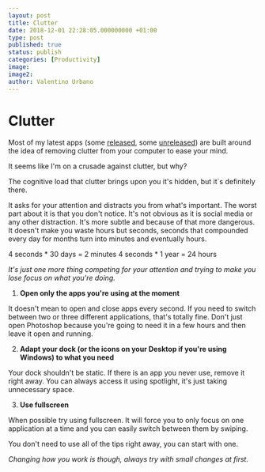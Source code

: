 ```yaml
---
layout: post
title: Clutter
date: 2018-12-01 22:28:05.000000000 +01:00
type: post
published: true
status: publish
categories: [Productivity]
image:
image2:
author: Valentino Urbano
---
```


# Clutter

Most of my latest apps (some [released][0], some [unreleased][1]) are built around the idea of removing clutter from your computer to ease your mind.

It seems like I'm on a crusade against clutter, but why?

The cognitive load that clutter brings upon you it's hidden, but it`s definitely there.

It asks for your attention and distracts you from what's important. The worst part about it is that you don't notice. It's not obvious as it is social media or any other distraction. It's more subtle and because of that more dangerous. It doesn't make you waste hours but seconds, seconds that compounded every day for months turn into minutes and eventually hours.

4 seconds \* 30 days = 2 minutes
4 seconds \* 1 year = 24 hours

_It's just one more thing competing for your attention and trying to make you lose focus on what you're doing._

1. **Open only the apps you're using at the moment**

It doesn't mean to open and close apps every second. If you need to switch between two or three different applications, that's totally fine. Don't just open Photoshop because you're going to need it in a few hours and then leave it open and running.

2. **Adapt your dock (or the icons on your Desktop if you're using Windows) to what you need**

Your dock shouldn't be static. If there is an app you never use, remove it right away. You can always access it using spotlight, it's just taking unnecessary space.

3. **Use fullscreen**

When possible try using fullscreen. It will force you to only focus on one application at a time and you can easily switch between them by swiping.

You don't need to use all of the tips right away, you can start with one.

_Changing how you work is though, always try with small changes at first._

[0]: http://www.valentinourbano.com/Free-my-desktop-mac-app.html
[1]: https://200wordsaday.com/words/writerise-track-your-writing-95bf6e2b8b94bb
